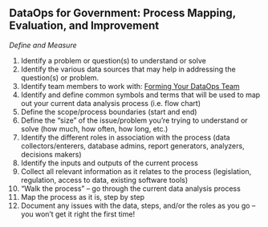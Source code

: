 ## DataOps for Government: Process Mapping, Evaluation, and Improvement

*Define and Measure*
1.	Identify a problem or question(s) to understand or solve
2.	Identify the various data sources that may help in addressing the question(s) or problem.
3.	Identify team members to work with: [Forming Your DataOps Team](..howto/team)
4.	Identify and define common symbols and terms that will be used to map out your current data analysis process (i.e. flow chart)
5.	Define the scope/process boundaries (start and end)
6.	Define the “size” of the issue/problem you’re trying to understand or solve (how much, how often, how long, etc.)
7.	Identify the different roles in association with the process (data collectors/enterers, database admins, report generators, analyzers, decisions makers)
8.	Identify the inputs and outputs of the current process 
9.	Collect all relevant information as it relates to the process (legislation, regulation, access to data, existing software tools)
10.	“Walk the process” – go through the current data analysis process
11.	Map the process as it is, step by step
12.	Document any issues with the data, steps, and/or the roles as you go – you won’t get it right the first time!
